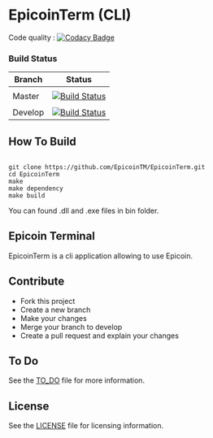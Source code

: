 # EpicoinTerm (CLI)

Code quality : [![Codacy Badge](https://api.codacy.com/project/badge/Grade/d5c88337d7884bd1a545c7d6cacd33c2)](https://www.codacy.com/app/EpicoinTM/EpicoinTerm?utm_source=github.com&amp;utm_medium=referral&amp;utm_content=EpicoinTM/EpicoinTerm&amp;utm_campaign=Badge_Grade)     

### Build Status

| Branch | Status |
|--------|--------|
|        |        |
| Master | [![Build Status](https://travis-ci.com/EpicoinTM/EpicoinTerm.svg?branch=master)](https://travis-ci.com/EpicoinTM/EpicoinTerm)       |
|        |        |
| Develop| [![Build Status](https://travis-ci.com/EpicoinTM/EpicoinTerm.svg?branch=develop)](https://travis-ci.com/EpicoinTM/EpicoinTerm)       |


## How To Build

```

git clone https://github.com/EpicoinTM/EpicoinTerm.git
cd EpicoinTerm
make
make dependency
make build

```

You can found .dll and .exe files in bin folder.

## Epicoin Terminal

EpicoinTerm is a cli application allowing to use Epicoin.


## Contribute

- Fork this project
- Create a new branch
- Make your changes
- Merge your branch to develop
- Create a pull request and explain your changes


## To Do

See the [TO_DO](TO_DO.md) file for more information.

## License

See the [LICENSE](LICENSE) file for licensing information.
